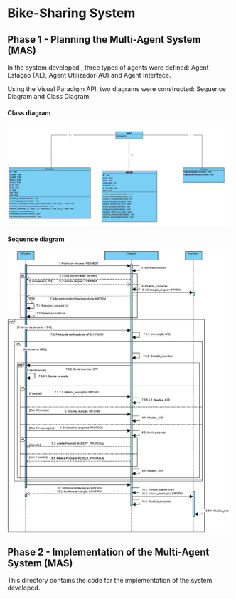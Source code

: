 # Bike-Sharing System

## Phase 1 - Planning the Multi-Agent System (MAS)

In the system developed , three types of agents were defined: Agent Estação (AE),
Agent Utilizador(AU) and Agent Interface. 

Using the Visual Paradigm API, two diagrams were constructed: Sequence Diagram and Class Diagram.


#### Class diagram

<img src="https://github.com/mariana83222/SI-Project/blob/main/final-project/Figures/class_diagram.JPG" width="500">



#### Sequence diagram

<img src="https://github.com/mariana83222/SI-Project/blob/main/final-project/Figures/Sequence_diagram.jpg" width="500">



## Phase 2 - Implementation of the Multi-Agent System (MAS)

This directory contains the code for the implementation of the system developed. 


